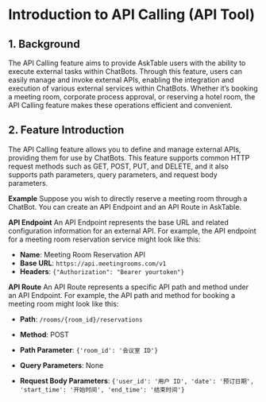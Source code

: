 # Introduction to API Calling (API Tool)

## 1. Background
The API Calling feature aims to provide AskTable users with the ability to execute external tasks within ChatBots. Through this feature, users can easily manage and invoke external APIs, enabling the integration and execution of various external services within ChatBots. Whether it’s booking a meeting room, corporate process approval, or reserving a hotel room, the API Calling feature makes these operations efficient and convenient.

## 2. Feature Introduction
The API Calling feature allows you to define and manage external APIs, providing them for use by ChatBots. This feature supports common HTTP request methods such as GET, POST, PUT, and DELETE, and it also supports path parameters, query parameters, and request body parameters.

**Example**
Suppose you wish to directly reserve a meeting room through a ChatBot. You can create an API Endpoint and an API Route in AskTable.

**API Endpoint**
An API Endpoint represents the base URL and related configuration information for an external API. For example, the API endpoint for a meeting room reservation service might look like this:

* **Name**: Meeting Room Reservation API
* **Base URL**: `https://api.meetingrooms.com/v1`
* **Headers**: ```{"Authorization": "Bearer yourtoken"}```

**API Route**
An API Route represents a specific API path and method under an API Endpoint. For example, the API path and method for booking a meeting room might look like this:

* **Path**: `/rooms/{room_id}/reservations`
* **Method**: POST
* **Path Parameter**: `{'room_id': '会议室 ID'}`

* **Query Parameters**: None

* **Request Body Parameters**: `{'user_id': '用户 ID', 'date': '预订日期', 'start_time': '开始时间', 'end_time': '结束时间'}`